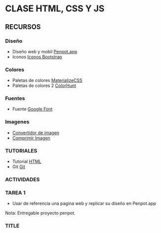 # CLASE HTML, CSS Y JS

## RECURSOS

### Diseño 
- Diseño web y mobil [Penpot.app](https://penpot.app/)
- Iconos [Iconos Bootstrap](https://icons.getbootstrap.com/)

### Colores
- Paletas de colores [MaterializeCSS](https://materializecss.com/color.html)
- Paletas de colores 2 [ColorHunt](https://colorhunt.co/)

### Fuentes
- Fuente [Google Font](https://fonts.google.com/)

### Imagenes
- [Convertidor de imagen](https://convertio.co/es/image-converter/)
- [Comprimir Imagen](https://www.iloveimg.com/es/comprimir-imagen/comprimir-jpg)

### TUTORIALES

- Tutorial [HTML](https://www.w3schools.com/html/default.asp)
- Git [Git](https://git-scm.com/docs)

### ACTIVIDADES

### TAREA 1
- Usar de referencia una pagina web y replicar su diseño en Penpot.app 

Nota: Entregable proyecto penpot. 

### TITLE

